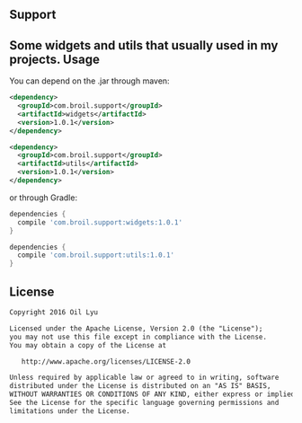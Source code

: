 Support
-------
Some widgets and utils that usually used in my projects.
Usage
-------
You can depend on the .jar through maven:
```xml
<dependency>
  <groupId>com.broil.support</groupId>
  <artifactId>widgets</artifactId>
  <version>1.0.1</version>
</dependency>
```
```xml
<dependency>
  <groupId>com.broil.support</groupId>
  <artifactId>utils</artifactId>
  <version>1.0.1</version>
</dependency>
```
or through Gradle:
```groovy
dependencies {
  compile 'com.broil.support:widgets:1.0.1'
}
```
```groovy
dependencies {
  compile 'com.broil.support:utils:1.0.1'
}
```
License
-------
```xml
Copyright 2016 Oil Lyu

Licensed under the Apache License, Version 2.0 (the "License");
you may not use this file except in compliance with the License.
You may obtain a copy of the License at

   http://www.apache.org/licenses/LICENSE-2.0

Unless required by applicable law or agreed to in writing, software
distributed under the License is distributed on an "AS IS" BASIS,
WITHOUT WARRANTIES OR CONDITIONS OF ANY KIND, either express or implied.
See the License for the specific language governing permissions and
limitations under the License.
```
